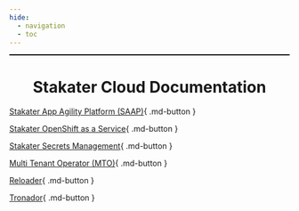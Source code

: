 ```yaml
---
hide:
  - navigation
  - toc
---
```


<p style="border:1px; border-style:ridge; border-color:#000000; padding: 0em;"></p>

<h1 style="text-align: center;">Stakater Cloud Documentation</h1>

[Stakater App Agility Platform (SAAP)](https://docs.stakater.com/saap/){ .md-button }

[Stakater OpenShift as a Service](https://docs.stakater.com/oaas/){ .md-button }

[Stakater Secrets Management](https://docs.stakater.com/secrets/){ .md-button }

[Multi Tenant Operator (MTO)](https://docs.stakater.com/mto/){ .md-button }

[Reloader](https://docs.stakater.com/reloader/){ .md-button }

[Tronador](https://docs.stakater.com/tronador/){ .md-button }
